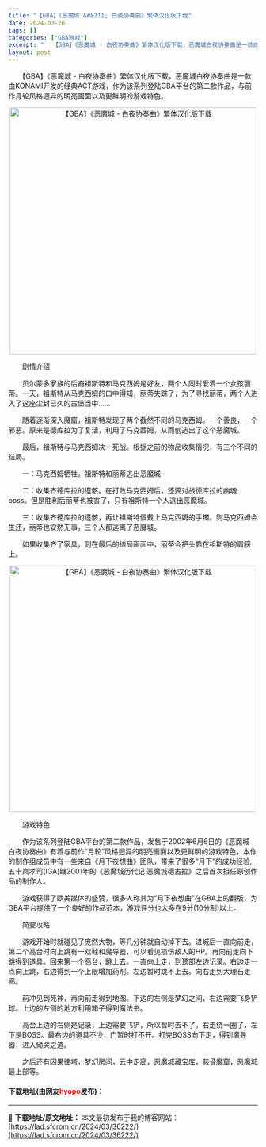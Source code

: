 ```yaml
---
title: "【GBA】《恶魔城 &#8211; 白夜协奏曲》繁体汉化版下载"
date: 2024-03-26
tags: []
categories: ["GBA游戏"]
excerpt: "　　【GBA】《恶魔城 - 白夜协奏曲》繁体汉化版下载，恶魔城白夜协奏曲是一款由KONAMI开发的经典ACT游戏，作为该系列登陆GBA平台的第二款作品，与前作月轮风格迥异的明亮画面以及更鲜明的游戏特色。 　　剧情介绍 　　贝尔蒙多家族的后裔祖斯特和马克西姆是好友，两个人同时爱着一个女孩丽蒂。一天，祖&hellip;"
layout: post
---
```


 <p>　　【GBA】《恶魔城 - 白夜协奏曲》繁体汉化版下载，恶魔城白夜协奏曲是一款由KONAMI开发的经典ACT游戏，作为该系列登陆GBA平台的第二款作品，与前作月轮风格迥异的明亮画面以及更鲜明的游戏特色。</p> <p align="center"><img align="" border="0" src="https://lad.sfcrom.cn/wp-content/uploads/2024/03/20240326_6602637a80025.png" width="498" alt="【GBA】《恶魔城 - 白夜协奏曲》繁体汉化版下载" /></p> <p>　　剧情介绍</p> <p>　　贝尔蒙多家族的后裔祖斯特和马克西姆是好友，两个人同时爱着一个女孩丽蒂。一天，祖斯特从马克西姆的口中得知，丽蒂失踪了，为了寻找丽蒂，两个人进入了这座尘封已久的古堡当中&hellip;&hellip;</p> <p>　　随着逐渐深入魔窟，祖斯特发现了两个截然不同的马克西姆。一个善良，一个邪恶。原来是德库拉为了复活，利用了马克西姆，从而创造出了这个恶魔城。</p> <p>　　最后，祖斯特与马克西姆决一死战。根据之前的物品收集情况，有三个不同的结局。</p> <p>　　一：马克西姆牺牲。祖斯特和丽蒂逃出恶魔城</p> <p>　　二：收集齐德库拉的遗骸。在打败马克西姆后，还要对战德库拉的幽魂boss。但是胜利后丽蒂也被害了，只有祖斯特一个人逃出恶魔城。</p> <p>　　三：收集齐德库拉的遗骸，再让祖斯特佩戴上马克西姆的手镯。则马克西姆会生还，丽蒂也安然无事，三个人都逃离了恶魔城。</p> <p>　　如果收集齐了家具，则在最后的结局画面中，丽蒂会把头靠在祖斯特的肩膀上。</p> <p align="center"><img align="" border="0" src="https://lad.sfcrom.cn/wp-content/uploads/2024/03/20240326_6602637b2e510.png" width="498" alt="【GBA】《恶魔城 - 白夜协奏曲》繁体汉化版下载" /></p> <p>　　游戏特色</p> <p>　　作为该系列登陆GBA平台的第二款作品，发售于2002年6月6日的《恶魔城 白夜协奏曲》有着与前作&ldquo;月轮&rdquo;风格迥异的明亮画面以及更鲜明的游戏特色，本作的制作组成员中有一些来自《月下夜想曲》团队，带来了很多&ldquo;月下&rdquo;的成功经验;五十岚孝司(IGA)继2001年的《恶魔城历代记 恶魔城德古拉》之后首次担任原创作品的制作人。</p> <p>　　游戏获得了欧美媒体的盛赞，很多人称其为&ldquo;月下夜想曲&rdquo;在GBA上的翻版，为GBA平台提供了一个良好的作品范本，游戏评分也大多在9分(10分制)以上。</p> <p>　　简要攻略</p> <p>　　游戏开始时就碰见了庞然大物，等几分钟就自动掉下去。进城后一直向前走，第二个高台时向上跳有一双鞋和魔导器，可以看见损伤敌人的HP。再向前走向下跳得到道具。回来第一个高台，跳上去。一直向上走，到顶部左边记录。右边走一点向上跳，右边得到一个上限增加药剂。左边暂时跳不上去。向右走到大理石走廊。</p> <p>　　前冲见到死神，再向前走得到地图。下边的左侧是梦幻之间，右边需要飞身铲球。上边的左侧的地方利用箱子得到魔法书。</p> <p>　　高台上边的右侧是记录，上边需要飞铲，所以暂时去不了。右走绕一圈了，左下是BOSS。最右边的道具不少，门暂时打不开。打完BOSS向下走，得到魔导器，进入恸哭之道。</p> <p>　　之后还有因果律塔，梦幻房间，云中走廊，恶魔城藏宝库，骸骨魔窟，恶魔城最上部等。</p> <p><h4>下载地址(由网友<font color="red">hyopo</font>发布)：</h4></p> 

---
📖 **下载地址/原文地址：** 本文最初发布于我的博客网站：[https://lad.sfcrom.cn/2024/03/36222/](https://lad.sfcrom.cn/2024/03/36222/)
